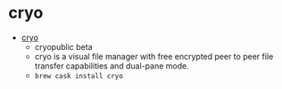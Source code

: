 # cryo
- [cryo](https://cryonet.io/)
  -  cryopublic beta
  - cryo is a visual file manager with free encrypted peer to peer file transfer capabilities and dual-pane mode.
  - `brew cask install cryo`
